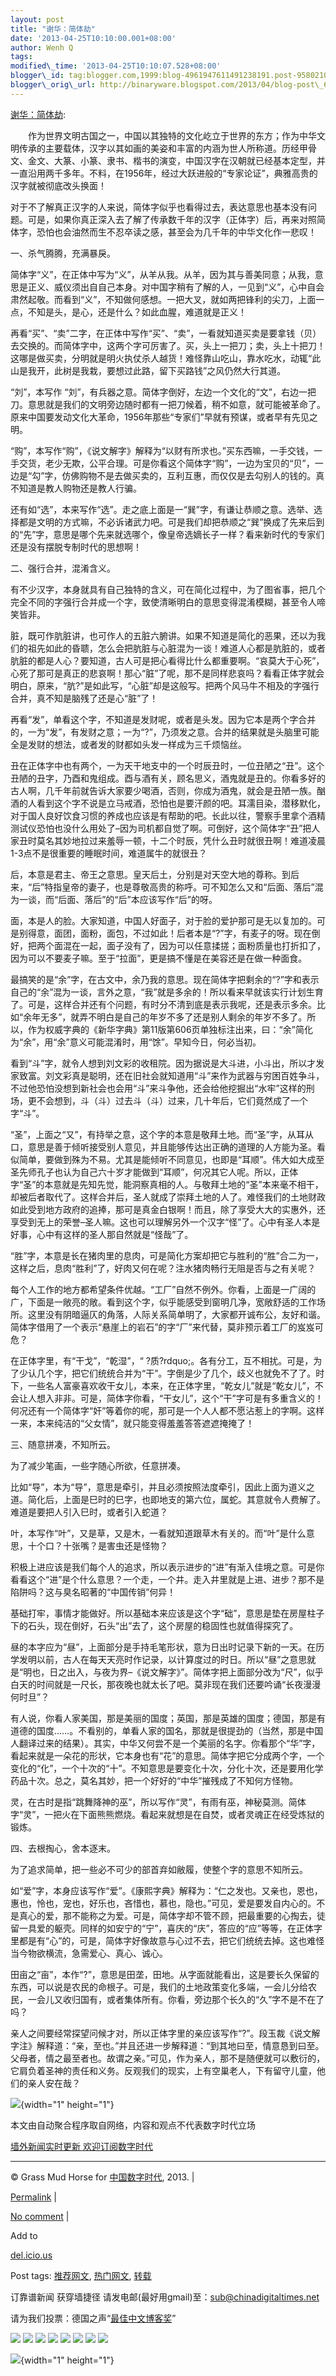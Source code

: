 ```yaml
--- 
layout: post 
title: "谢华：简体劫" 
date: '2013-04-25T10:10:00.001+08:00' 
author: Wenh Q
tags:
modified\_time: '2013-04-25T10:10:07.528+08:00' 
blogger\_id: tag:blogger.com,1999:blog-4961947611491238191.post-958021043154117271
blogger\_orig\_url: http://binaryware.blogspot.com/2013/04/blog-post\_6790.html
---
```

[谢华：简体劫](http://feedproxy.google.com/~r/chinagfwblog/~3/aMcHRYRgd80/):

<div>

　　作为世界文明古国之一，中国以其独特的文化屹立于世界的东方；作为中华文明传承的主要载体，汉字以其如画的美姿和丰富的内涵为世人所称道。历经甲骨文、金文、大篆、小篆、隶书、楷书的演变，中国汉字在汉朝就已经基本定型，并一直沿用两千多年。不料，在1956年，经过大跃进般的“专家论证”，典雅高贵的汉字就被彻底改头换面！

对于不了解真正汉字的人来说，简体字似乎也看得过去，表达意思也基本没有问题。可是，如果你真正深入去了解了传承数千年的汉字（正体字）后，再来对照简体字，恐怕也会油然而生不忍卒读之感，甚至会为几千年的中华文化作一悲叹！

一、杀气腾腾，充满暴戾。

简体字“义”，在正体中写为“义”，从羊从我。从羊，因为其与善美同意；从我，意思是正义、威仪须出自自己本身。对中国字稍有了解的人，一见到“义”，心中自会肃然起敬。而看到“义”，不知做何感想。一把大叉，就如两把锋利的尖刀，上面一点，不知是头，是心，还是什么？如此血腥，难道就是正义！

再看“买”、“卖”二字，在正体中写作“买”、“卖”，一看就知道买卖是要拿钱（贝）去交换的。而简体字中，这两个字可厉害了。买，头上一把刀；卖，头上十把刀！这哪是做买卖，分明就是明火执仗杀人越货！难怪靠山吃山，靠水吃水，动辄“此山是我开，此树是我栽，要想过此路，留下买路钱”之风仍然大行其道。

“刘”，本写作
“刘”，有兵器之意。简体字倒好，左边一个文化的“文”，右边一把刀。意思就是我们的文明旁边随时都有一把刀候着，稍不如意，就可能被革命了。原来中国要发动文化大革命，1956年那些“专家们”早就有预谋，或者早有先见之明。

“购”，本写作“购”，《说文解字》解释为“以财有所求也。”买东西嘛，一手交钱，一手交货，老少无欺，公平合理。可是你看这个简体字“购”，一边为宝贝的“贝”，一边是“勾”字，仿佛购物不是去做买卖的，互利互惠，而仅仅是去勾别人的钱的。真不知道是教人购物还是教人行骗。

还有如“选”，本来写作“选”。走之底上面是一“巽”字，有谦让恭顺之意。选举、选择都是文明的方式嘛，不必诉诸武力吧。可是我们却把恭顺之“巽”换成了先来后到的“先”字，意思是哪个先来就选哪个，像皇帝选嫡长子一样？看来新时代的专家们还是没有摆脱专制时代的思想啊！

二、强行合并，混淆含义。

有不少汉字，本身就具有自己独特的含义，可在简化过程中，为了图省事，把几个完全不同的字强行合并成一个字，致使清晰明白的意思变得混淆模糊，甚至令人啼笑皆非。

脏，既可作肮脏讲，也可作人的五脏六腑讲。如果不知道是简化的恶果，还以为我们的祖先如此的昏聩，怎么会把肮脏与心脏混为一谈！难道人心都是肮脏的，或者肮脏的都是人心？要知道，古人可是把心看得比什么都重要啊。“哀莫大于心死”，心死了那可是真正的悲哀啊！那心“脏”了呢，那不是同样悲哀吗？看看正体字就会明白，原来，“肮?”是如此写，“心脏”却是这般写。把两个风马牛不相及的字强行合并，真不知是脑残了还是心“脏”了！

再看“发”，单看这个字，不知道是发财呢，或者是头发。因为它本是两个字合并的，一为“发”，有发财之意；一为“?”，乃须发之意。合并的结果就是头脑里可能全是发财的想法，或者发的财都如头发一样成为三千烦恼丝。

丑在正体字中也有两个，一为天干地支中的一个时辰丑时，一位丑陋之“丑”。这个丑陋的丑字，乃酉和鬼组成。酉与酒有关，顾名思义，酒鬼就是丑的。你看多好的古人啊，几千年前就告诉大家要少喝酒，否则，你成为酒鬼，就会是丑陋一族。酗酒的人看到这个字不说是立马戒酒，恐怕也是要汗颜的吧。耳濡目染，潜移默化，对于国人良好饮食习惯的养成也应该是有帮助的吧。长此以往，警察手里拿个酒精测试仪恐怕也没什么用处了–因为司机都自觉了啊。可倒好，这个简体字“丑”把人家丑时莫名其妙地拉过来羞辱一顿，十二个时辰，凭什么丑时就很丑啊！难道凌晨1-3点不是很重要的睡眠时间，难道属牛的就很丑？

后，本意是君主、帝王之意思。皇天后土，分别是对天空大地的尊称。到后来，“后”特指皇帝的妻子，也是尊敬高贵的称呼。可不知怎么又和“后面、落后”混为一谈，而“后面、落后”的“后”本应该写作“后”的呀。

面，本是人的脸。大家知道，中国人好面子，对于脸的爱护那可是无以复加的。可是别得意，面团，面粉，面包，不过如此！后者本是“?”字，有麦子的呀。现在倒好，把两个面混在一起，面子没有了，因为可以任意揉搓；面粉质量也打折扣了，因为可以不要麦子嘛。至于“拉面”，更是搞不懂是在美容还是在做一种面食。

最搞笑的是“余”字，在古文中，余乃我的意思。现在简体字把剩余的“?”字和表示自己的“余”混为一谈，言外之意，“我”就是多余的！所以看来早就该实行计划生育了。可是，这样合并还有个问题，有时分不清到底是表示我呢，还是表示多余。比如“余年无多”，就弄不明白是自己的年岁不多了还是别人剩余的年岁不多了。所以，作为权威字典的《新华字典》第11版第606页单独标注出来，曰：“余”简化为“余”，用“余”意义可能混淆时，用“馀”。早知今日，何必当初。

看到“斗”字，就令人想到刘文彩的收租院。因为据说是大斗进，小斗出，所以才发家致富。刘文彩真是聪明，还在旧社会就知道用“斗”来作为武器与穷困百姓争斗，不过他恐怕没想到新社会也会用“斗”来斗争他，还会给他挖掘出“水牢”这样的刑场，更不会想到，斗（斗）过去斗（斗）过来，几十年后，它们竟然成了一个字“斗”。

“圣”，上面之“又”，有持举之意，这个字的本意是敬拜土地。而“圣”字，从耳从口，意思是善于倾听接受别人意见，并且能够传达出正确的道理的人方能为圣。看似简单，要做到殊为不易。尤其是能倾听不同意见，也即是“耳顺”。伟大如大成至圣先师孔子也认为自己六十岁才能做到“耳顺”，何况其它人呢。所以，正体字“圣”的本意就是先知先觉，能洞察真相的人。与敬拜土地的“圣”本来毫不相干，却被后者取代了。这样合并后，圣人就成了崇拜土地的人了。难怪我们的土地财政如此受到地方政府的追捧，那可是真金白银啊！而且，除了享受大大的实惠外，还享受到无上的荣誉–圣人嘛。这也可以理解另外一个汉字“怪”了。心中有圣人本是好事，心中有这样的圣人那自然就是“怪哉”了。

“胜”字，本意是长在猪肉里的息肉，可是简化方案却把它与胜利的“胜”合二为一，这样之后，息肉“胜利”了，好肉又何在呢？注水猪肉畅行无阻是否与之有关呢？

每个人工作的地方都希望条件优越。“工厂”自然不例外。你看，上面是一广阔的广，下面是一敞亮的敞。看到这个字，似乎能感受到窗明几净，宽敞舒适的工作场所。这里没有阴暗逼仄的角落，人际关系简单明了，大家都开诚布公，友好和谐。简体字借用了一个表示“悬崖上的岩石”的字“厂”来代替，莫非预示着工厂的岌岌可危？

在正体字里，有“干戈”，“乾湿”，“
?质?rdquo;。各有分工，互不相扰。可是，为了少认几个字，把它们统统合并为“干”。字倒是少了几个，歧义也就免不了了。时下，一些名人富豪喜欢收干女儿，本来，在正体字里，“乾女儿”就是“乾女儿”，不会让人想入非非。可是，简体字你看，“干女儿”，这个“干”字可是有多重含义的！何况还有一个简体字“奸”等着你的呢，那可是一个人人都不愿沾惹上的字啊。这样一来，本来纯洁的“父女情”，就只能变得羞羞答答遮遮掩掩了！

三、随意拼凑，不知所云。

为了减少笔画，一些字随心所欲，任意拼凑。

比如“导”，本为“导”，意思是牵引，并且必须按照法度牵引，因此上面为道义之道。简化后，上面是巳时的巳字，也即地支的第六位，属蛇。其意就令人费解了。难道是要把人引入巳时，或者引入蛇道？

叶，本写作“叶”，又是草，又是木，一看就知道跟草木有关的。而“叶”是什么意思，十个口？十张嘴？是害虫还是怪物？

积极上进应该是我们每个人的追求，所以表示进步的“进”有渐入佳境之意。可是你看看这个“进”是个什么意思？一个走，一个井。走入井里就是上进、进步？那不是陷阱吗？这与臭名昭著的“中国传销”何异！

基础打牢，事情才能做好。所以基础本来应该是这个字“础”，意思是垫在房屋柱子下的石头，现在倒好，石头“出”去了，这个房屋的稳固性也就值得探究了。

昼的本字应为“昼”，上面部分是手持毛笔形状，意为日出时记录下新的一天。在历学发明以前，古人在每天天亮时作记录，以计算度过的时日。所以“昼”之意思就是“明也，日之出入，与夜为界–《说文解字》”。简体字把上面部分改为“尺”，似乎白天的时间就是一尺长，那夜晚也就太长了吧。莫非现在我们还要吟诵“长夜漫漫何时旦”？

有人说，你看人家美国，那是美丽的国度；英国，那是英雄的国度；德国，那是有道德的国度……。不看别的，单看人家的国名，那就是很提劲的（当然，那是中国人翻译过来的结果）。其实，中华又何尝不是一个美丽的名字。你看那个“华”字，看起来就是一朵花的形状，它本身也有“花”的意思。简体字把它分成两个字，一个变化的“化”，一个十次的“十”。不知意思是要变化十次，分化十次，还是要用化学药品十次。总之，莫名其妙，把一个好好的“中华”摧残成了不知何方怪物。

灵，在古时是指“跳舞降神的巫”，所以写作“灵”，有雨有巫，神秘莫测。简体字“灵”，一把火在下面熊熊燃烧。看起来就想是在自焚，或者灵魂正在经受炼狱的锻炼。

四、去根掏心，舍本逐末。

为了追求简单，把一些必不可少的部首弃如敝履，使整个字的意思不知所云。

如“爱”字，本身应该写作“爱”。《康熙字典》解释为：“仁之发也。又亲也，恩也，惠也，怜也，宠也，好乐也，吝惜也，慕也，隐也。”可见，爱是要发自内心的。不是真心的爱，那不能称之为爱。可是，简体字却不管不顾，把最重要的心掏去，徒留一具爱的躯壳。同样的如安宁的“宁”，喜庆的“庆”，答应的“应”等等，在正体字里都是有“心”的，可是，简体字好像故意与心过不去，把它们统统去掉。这也难怪当今物欲横流，急需爱心、真心、诚心。

田亩之“亩”，本作“?”，意思是田垄，田地。从字面就能看出，这是要长久保留的东西，可以说是农民的命根子。可是，我们的土地政策变化多端，一会儿分给农民，一会儿又收归国有，或者集体所有。你看，旁边那个长久的“久”字不是不在了吗？

亲人之间要经常探望问候才对，所以正体字里的亲应该写作“?”。段玉裁《说文解字注》解释道：“亲，至也。”并且还进一步解释道：“到其地曰至，情意恳到曰至。父母者，情之最至者也。故谓之亲。”可见，作为亲人，那不是随便就可以敷衍的，它肩负着圣神的责任和义务。反观我们的现实，上有空巢老人，下有留守儿童，他们的亲人安在哉？

</div>

![](http://pixel.quantserve.com/pixel/p-89EKCgBk8MZdE.gif){width="1"
height="1"}

本文由自动聚合程序取自网络，内容和观点不代表数字时代立场



[墙外新闻实时更新 欢迎订阅数字时代](http://eepurl.com/mstlf)


















------------------------------------------------------------------------

© Grass Mud Horse for
[中国数字时代](https://kexueshangwang.info/chinese), 2013. |

[Permalink](https://kexueshangwang.info/chinese/2013/04/%e8%b0%a2%e5%8d%8e%ef%bc%9a%e7%ae%80%e4%bd%93%e5%8a%ab/)
|

[No
comment](https://kexueshangwang.info/chinese/2013/04/%e8%b0%a2%e5%8d%8e%ef%bc%9a%e7%ae%80%e4%bd%93%e5%8a%ab/#comments)
|

Add to

[del.icio.us](http://del.icio.us/post?url=https://kexueshangwang.info/chinese/2013/04/%e8%b0%a2%e5%8d%8e%ef%bc%9a%e7%ae%80%e4%bd%93%e5%8a%ab/&title=%E8%B0%A2%E5%8D%8E%EF%BC%9A%E7%AE%80%E4%BD%93%E5%8A%AB)





Post tags:
[推荐网文](https://kexueshangwang.info/chinese/tag/%e6%8e%a8%e8%8d%90%e7%bd%91%e6%96%87/?category=10466),
[热门网文](https://kexueshangwang.info/chinese/tag/%e7%83%ad%e9%97%a8%e7%bd%91%e6%96%87/?category=10466),
[转载](https://kexueshangwang.info/chinese/tag/%e8%bd%ac%e8%bd%bd/?category=10466)



订靠谱新闻 获穿墙捷径
请发电邮(最好用gmail)至：sub@chinadigitaltimes.net



请为我们投票：德国之声“[最佳中文博客奖](https://thebobs.com/chinese/category/2013/best-blog-chinese-2013/)”





<div>

[![](http://feeds.feedburner.com/~ff/chinagfwblog?d=yIl2AUoC8zA)](http://feeds.feedburner.com/~ff/chinagfwblog?a=aMcHRYRgd80:CtzAW8rrh5I:yIl2AUoC8zA)
[![](http://feeds.feedburner.com/~ff/chinagfwblog?i=aMcHRYRgd80:CtzAW8rrh5I:-BTjWOF_DHI)](http://feeds.feedburner.com/~ff/chinagfwblog?a=aMcHRYRgd80:CtzAW8rrh5I:-BTjWOF_DHI)
[![](http://feeds.feedburner.com/~ff/chinagfwblog?i=aMcHRYRgd80:CtzAW8rrh5I:F7zBnMyn0Lo)](http://feeds.feedburner.com/~ff/chinagfwblog?a=aMcHRYRgd80:CtzAW8rrh5I:F7zBnMyn0Lo)
[![](http://feeds.feedburner.com/~ff/chinagfwblog?i=aMcHRYRgd80:CtzAW8rrh5I:V_sGLiPBpWU)](http://feeds.feedburner.com/~ff/chinagfwblog?a=aMcHRYRgd80:CtzAW8rrh5I:V_sGLiPBpWU)
[![](http://feeds.feedburner.com/~ff/chinagfwblog?d=qj6IDK7rITs)](http://feeds.feedburner.com/~ff/chinagfwblog?a=aMcHRYRgd80:CtzAW8rrh5I:qj6IDK7rITs)
[![](http://feeds.feedburner.com/~ff/chinagfwblog?d=l6gmwiTKsz0)](http://feeds.feedburner.com/~ff/chinagfwblog?a=aMcHRYRgd80:CtzAW8rrh5I:l6gmwiTKsz0)
[![](http://feeds.feedburner.com/~ff/chinagfwblog?i=aMcHRYRgd80:CtzAW8rrh5I:gIN9vFwOqvQ)](http://feeds.feedburner.com/~ff/chinagfwblog?a=aMcHRYRgd80:CtzAW8rrh5I:gIN9vFwOqvQ)
[![](http://feeds.feedburner.com/~ff/chinagfwblog?d=TzevzKxY174)](http://feeds.feedburner.com/~ff/chinagfwblog?a=aMcHRYRgd80:CtzAW8rrh5I:TzevzKxY174)

</div>

![](http://feeds.feedburner.com/~r/chinagfwblog/~4/aMcHRYRgd80){width="1"
height="1"}
